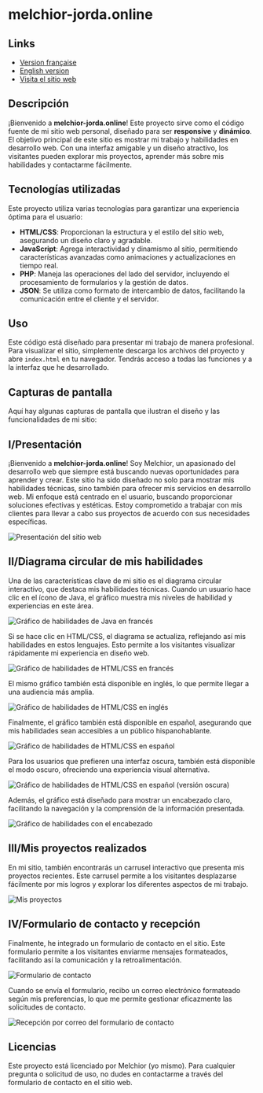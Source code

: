 # melchior-jorda.online

## Links
- [Version française](README_FR.md)
- [English version](../README.md)
- [Visita el sitio web](https://melchior-jorda.online/index.html)

## Descripción
¡Bienvenido a **melchior-jorda.online**! Este proyecto sirve como el código fuente de mi sitio web personal, diseñado para ser **responsive** y **dinámico**. El objetivo principal de este sitio es mostrar mi trabajo y habilidades en desarrollo web. Con una interfaz amigable y un diseño atractivo, los visitantes pueden explorar mis proyectos, aprender más sobre mis habilidades y contactarme fácilmente.

## Tecnologías utilizadas
Este proyecto utiliza varias tecnologías para garantizar una experiencia óptima para el usuario:
- **HTML/CSS**: Proporcionan la estructura y el estilo del sitio web, asegurando un diseño claro y agradable.
- **JavaScript**: Agrega interactividad y dinamismo al sitio, permitiendo características avanzadas como animaciones y actualizaciones en tiempo real.
- **PHP**: Maneja las operaciones del lado del servidor, incluyendo el procesamiento de formularios y la gestión de datos.
- **JSON**: Se utiliza como formato de intercambio de datos, facilitando la comunicación entre el cliente y el servidor.

## Uso
Este código está diseñado para presentar mi trabajo de manera profesional. Para visualizar el sitio, simplemente descarga los archivos del proyecto y abre `index.html` en tu navegador. Tendrás acceso a todas las funciones y a la interfaz que he desarrollado.

## Capturas de pantalla
Aquí hay algunas capturas de pantalla que ilustran el diseño y las funcionalidades de mi sitio:

## I/Presentación
¡Bienvenido a **melchior-jorda.online**! Soy Melchior, un apasionado del desarrollo web que siempre está buscando nuevas oportunidades para aprender y crear. Este sitio ha sido diseñado no solo para mostrar mis habilidades técnicas, sino también para ofrecer mis servicios en desarrollo web. Mi enfoque está centrado en el usuario, buscando proporcionar soluciones efectivas y estéticas. Estoy comprometido a trabajar con mis clientes para llevar a cabo sus proyectos de acuerdo con sus necesidades específicas.

![Presentación del sitio web](screenshots/Sun_Presentation.png)

## II/Diagrama circular de mis habilidades
Una de las características clave de mi sitio es el diagrama circular interactivo, que destaca mis habilidades técnicas. Cuando un usuario hace clic en el ícono de Java, el gráfico muestra mis niveles de habilidad y experiencias en este área.

![Gráfico de habilidades de Java en francés](screenshots/Sun_Competence_Java.png)

Si se hace clic en HTML/CSS, el diagrama se actualiza, reflejando así mis habilidades en estos lenguajes. Esto permite a los visitantes visualizar rápidamente mi experiencia en diseño web.

![Gráfico de habilidades de HTML/CSS en francés](screenshots/Sun_Competence_HTML.png)

El mismo gráfico también está disponible en inglés, lo que permite llegar a una audiencia más amplia.

![Gráfico de habilidades de HTML/CSS en inglés](screenshots/Sun_Competence_HTML_en.png)

Finalmente, el gráfico también está disponible en español, asegurando que mis habilidades sean accesibles a un público hispanohablante.

![Gráfico de habilidades de HTML/CSS en español](screenshots/Sun_Competence_HTML_es.png)

Para los usuarios que prefieren una interfaz oscura, también está disponible el modo oscuro, ofreciendo una experiencia visual alternativa.

![Gráfico de habilidades de HTML/CSS en español (versión oscura)](screenshots/Moon_Competence_HTML.png)

Además, el gráfico está diseñado para mostrar un encabezado claro, facilitando la navegación y la comprensión de la información presentada.

![Gráfico de habilidades con el encabezado](screenshots/Moon_Competence&header.png)

## III/Mis proyectos realizados
En mi sitio, también encontrarás un carrusel interactivo que presenta mis proyectos recientes. Este carrusel permite a los visitantes desplazarse fácilmente por mis logros y explorar los diferentes aspectos de mi trabajo.

![Mis proyectos](screenshots/Sun_Projets.png)

## IV/Formulario de contacto y recepción
Finalmente, he integrado un formulario de contacto en el sitio. Este formulario permite a los visitantes enviarme mensajes formateados, facilitando así la comunicación y la retroalimentación.

![Formulario de contacto](screenshots/Sun_contact.png)

Cuando se envía el formulario, recibo un correo electrónico formateado según mis preferencias, lo que me permite gestionar eficazmente las solicitudes de contacto.

![Recepción por correo del formulario de contacto](screenshots/Mail_received.png)


## Licencias
Este proyecto está licenciado por Melchior (yo mismo). Para cualquier pregunta o solicitud de uso, no dudes en contactarme a través del formulario de contacto en el sitio web.
